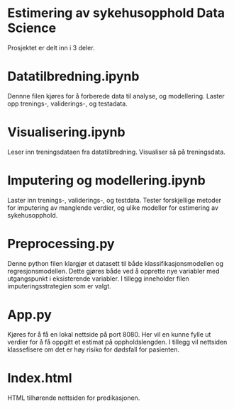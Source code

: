 # Estimering av sykehusopphold Data Science

Prosjektet er delt inn i 3 deler.

# Datatilbredning.ipynb
Dennne filen kjøres for å forberede data til analyse, og modellering. Laster opp trenings-, validerings-, og testadata.

# Visualisering.ipynb
Leser inn treningsdataen fra datatilbredning. Visualiser så på treningsdata.

# Imputering og modellering.ipynb
Laster inn trenings-, validerings-, og testdata. Tester forskjellige metoder for imputering av manglende verdier, og ulike modeller for estimering av sykehusopphold.

# Preprocessing.py
Denne python filen klargjør et datasett til både klassifikasjonsmodellen og regresjonsmodellen. Dette gjøres både ved å opprette nye variabler med utgangspunkt i eksisterende variabler. I tillegg inneholder filen imputeringsstrategien som er valgt.

# App.py
Kjøres for å få en lokal nettside på port 8080. Her vil en kunne fylle ut verdier for å få oppgitt et estimat på oppholdslengden. I tillegg vil nettsiden klassefisere om det er høy risiko for dødsfall for pasienten. 

# Index.html
HTML tilhørende nettsiden for predikasjonen.


